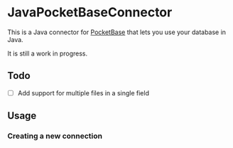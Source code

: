 # JavaPocketBaseConnector
This is a Java connector for [PocketBase](https://pocketbase.io) that lets you use your database in Java.

It is still a work in progress.

## Todo
- [ ] Add support for multiple files in a single field

## Usage
### Creating a new connection
```java

```

